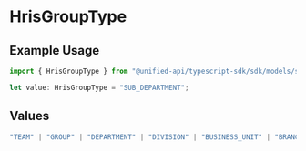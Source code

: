# HrisGroupType

## Example Usage

```typescript
import { HrisGroupType } from "@unified-api/typescript-sdk/sdk/models/shared";

let value: HrisGroupType = "SUB_DEPARTMENT";
```

## Values

```typescript
"TEAM" | "GROUP" | "DEPARTMENT" | "DIVISION" | "BUSINESS_UNIT" | "BRANCH" | "SUB_DEPARTMENT"
```